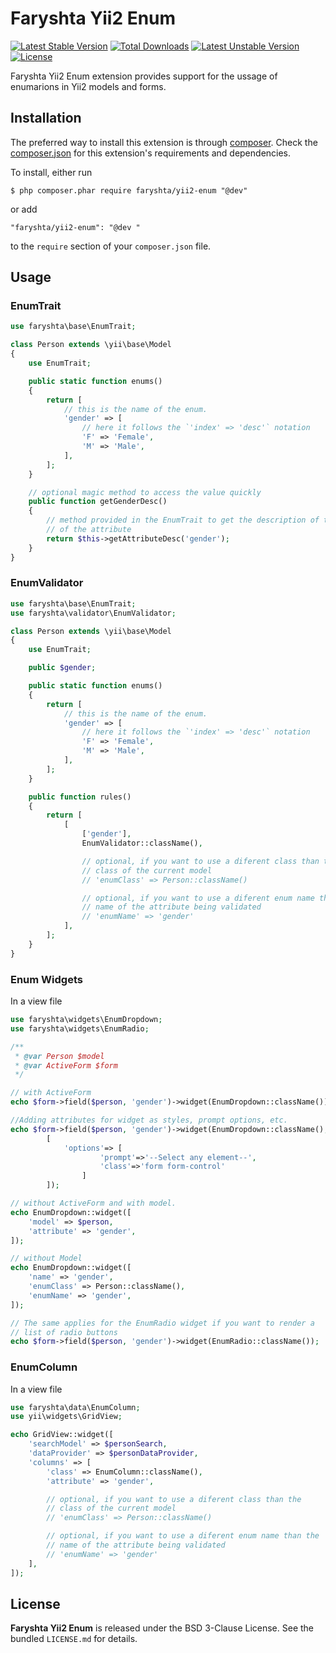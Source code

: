 Faryshta Yii2 Enum
==================

[![Latest Stable Version](https://poser.pugx.org/faryshta/yii2-enum/v/stable)](https://packagist.org/packages/faryshta/yii2-enum) [![Total Downloads](https://poser.pugx.org/faryshta/yii2-enum/downloads)](https://packagist.org/packages/faryshta/yii2-enum) [![Latest Unstable Version](https://poser.pugx.org/faryshta/yii2-enum/v/unstable)](https://packagist.org/packages/faryshta/yii2-enum) [![License](https://poser.pugx.org/faryshta/yii2-enum/license)](https://packagist.org/packages/faryshta/yii2-enum)

Faryshta Yii2 Enum extension provides support for the ussage of enumarions in Yii2 models and forms.


## Installation

The preferred way to install this extension is through [composer](http://getcomposer.org/download/). Check the [composer.json](https://github.com/Faryshta/yii2-enum/blob/master/composer.json) for this extension's requirements and dependencies.

To install, either run

```
$ php composer.phar require faryshta/yii2-enum "@dev"
```

or add

```
"faryshta/yii2-enum": "@dev "
```

to the `require` section of your `composer.json` file.

## Usage

### EnumTrait

```php
use faryshta\base\EnumTrait;

class Person extends \yii\base\Model
{
    use EnumTrait;

    public static function enums()
    {
        return [
            // this is the name of the enum.
            'gender' => [
                // here it follows the `'index' => 'desc'` notation
                'F' => 'Female',
                'M' => 'Male',
            ],
        ];
    }

    // optional magic method to access the value quickly
    public function getGenderDesc()
    {
        // method provided in the EnumTrait to get the description of the value
        // of the attribute
        return $this->getAttributeDesc('gender');
    }
}
```

### EnumValidator

```php
use faryshta\base\EnumTrait;
use faryshta\validator\EnumValidator;

class Person extends \yii\base\Model
{
    use EnumTrait;

    public $gender;

    public static function enums()
    {
        return [
            // this is the name of the enum.
            'gender' => [
                // here it follows the `'index' => 'desc'` notation
                'F' => 'Female',
                'M' => 'Male',
            ],
        ];
    }

    public function rules()
    {
        return [
            [
                ['gender'],
                EnumValidator::className(),

                // optional, if you want to use a diferent class than the
                // class of the current model
                // 'enumClass' => Person::className()

                // optional, if you want to use a diferent enum name than the
                // name of the attribute being validated
                // 'enumName' => 'gender'
            ],
        ];
    }
}
```

### Enum Widgets

In a view file

```php
use faryshta\widgets\EnumDropdown;
use faryshta\widgets\EnumRadio;

/**
 * @var Person $model
 * @var ActiveForm $form
 */

// with ActiveForm
echo $form->field($person, 'gender')->widget(EnumDropdown::className());

//Adding attributes for widget as styles, prompt options, etc.
echo $form->field($person, 'gender')->widget(EnumDropdown::className(),
        [
            'options'=> [
                    'prompt'=>'--Select any element--',
                    'class'=>'form form-control'
                ]
        ]);

// without ActiveForm and with model.
echo EnumDropdown::widget([
    'model' => $person,
    'attribute' => 'gender',
]);

// without Model
echo EnumDropdown::widget([
    'name' => 'gender',
    'enumClass' => Person::className(),
    'enumName' => 'gender',
]);

// The same applies for the EnumRadio widget if you want to render a
// list of radio buttons
echo $form->field($person, 'gender')->widget(EnumRadio::className());
```

### EnumColumn

In a view file

```php
use faryshta\data\EnumColumn;
use yii\widgets\GridView;

echo GridView::widget([
    'searchModel' => $personSearch,
    'dataProvider' => $personDataProvider,
    'columns' => [
        'class' => EnumColumn::className(),
        'attribute' => 'gender',

        // optional, if you want to use a diferent class than the
        // class of the current model
        // 'enumClass' => Person::className()

        // optional, if you want to use a diferent enum name than the
        // name of the attribute being validated
        // 'enumName' => 'gender'
    ],
]);
```

## License

**Faryshta Yii2 Enum** is released under the BSD 3-Clause License. See the bundled `LICENSE.md` for details.
